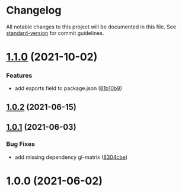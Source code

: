 # Changelog

All notable changes to this project will be documented in this file. See [standard-version](https://github.com/conventional-changelog/standard-version) for commit guidelines.

# [1.1.0](https://github.com/dmnsgn/primitive-octasphere/compare/v1.0.2...v1.1.0) (2021-10-02)


### Features

* add exports field to package.json ([81b10b9](https://github.com/dmnsgn/primitive-octasphere/commit/81b10b99fcd22eec011643c568e5e9e5670ae6cf))



## [1.0.2](https://github.com/dmnsgn/primitive-octasphere/compare/v1.0.1...v1.0.2) (2021-06-15)



## [1.0.1](https://github.com/dmnsgn/primitive-octasphere/compare/v1.0.0...v1.0.1) (2021-06-03)


### Bug Fixes

* add missing dependency gl-matrix ([8304cbe](https://github.com/dmnsgn/primitive-octasphere/commit/8304cbe9e93b76e95520edd01a8fa99c77971c0b))



# 1.0.0 (2021-06-02)
